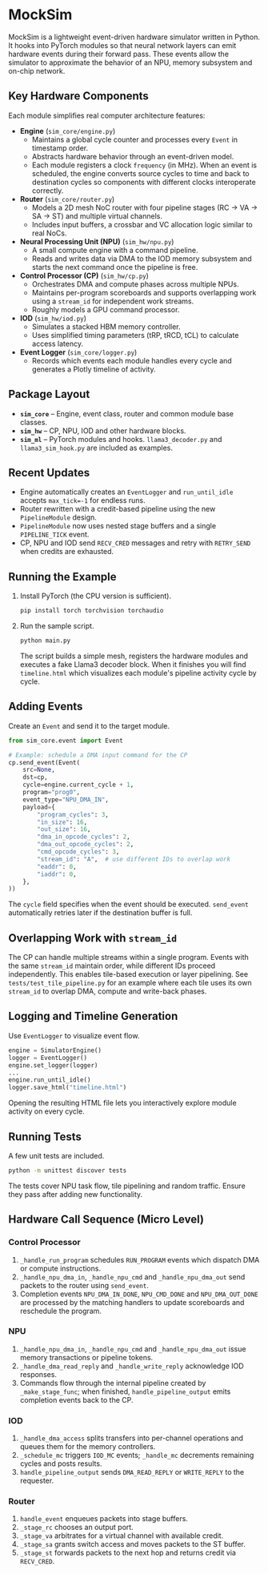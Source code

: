 # MockSim

MockSim is a lightweight event-driven hardware simulator written in Python. It hooks into PyTorch modules so that neural network layers can emit hardware events during their forward pass. These events allow the simulator to approximate the behavior of an NPU, memory subsystem and on-chip network.

## Key Hardware Components

Each module simplifies real computer architecture features:

- **Engine** (`sim_core/engine.py`)
  - Maintains a global cycle counter and processes every `Event` in timestamp order.
  - Abstracts hardware behavior through an event-driven model.
  - Each module registers a clock `frequency` (in MHz). When an event is scheduled,
    the engine converts source cycles to time and back to destination cycles so
    components with different clocks interoperate correctly.
- **Router** (`sim_core/router.py`)
  - Models a 2D mesh NoC router with four pipeline stages (RC → VA → SA → ST) and multiple virtual channels.
  - Includes input buffers, a crossbar and VC allocation logic similar to real NoCs.
- **Neural Processing Unit (NPU)** (`sim_hw/npu.py`)
  - A small compute engine with a command pipeline.
  - Reads and writes data via DMA to the IOD memory subsystem and starts the next command once the pipeline is free.
- **Control Processor (CP)** (`sim_hw/cp.py`)
  - Orchestrates DMA and compute phases across multiple NPUs.
  - Maintains per-program scoreboards and supports overlapping work using a `stream_id` for independent work streams.
  - Roughly models a GPU command processor.
- **IOD** (`sim_hw/iod.py`)
  - Simulates a stacked HBM memory controller.
  - Uses simplified timing parameters (tRP, tRCD, tCL) to calculate access latency.
- **Event Logger** (`sim_core/logger.py`)
  - Records which events each module handles every cycle and generates a Plotly timeline of activity.

## Package Layout

- **`sim_core`** – Engine, event class, router and common module base classes.
- **`sim_hw`** – CP, NPU, IOD and other hardware blocks.
- **`sim_ml`** – PyTorch modules and hooks. `llama3_decoder.py` and `llama3_sim_hook.py` are included as examples.

## Recent Updates
- Engine automatically creates an `EventLogger` and `run_until_idle` accepts `max_tick=-1` for endless runs.
- Router rewritten with a credit-based pipeline using the new `PipelineModule` design.
- `PipelineModule` now uses nested stage buffers and a single `PIPELINE_TICK` event.
- CP, NPU and IOD send `RECV_CRED` messages and retry with `RETRY_SEND` when credits are exhausted.


## Running the Example

1. Install PyTorch (the CPU version is sufficient).
   ```bash
   pip install torch torchvision torchaudio
   ```
2. Run the sample script.
   ```bash
   python main.py
   ```
   The script builds a simple mesh, registers the hardware modules and executes a fake Llama3 decoder block. When it finishes you will find `timeline.html` which visualizes each module's pipeline activity cycle by cycle.

## Adding Events

Create an `Event` and send it to the target module.

```python
from sim_core.event import Event

# Example: schedule a DMA input command for the CP
cp.send_event(Event(
    src=None,
    dst=cp,
    cycle=engine.current_cycle + 1,
    program="prog0",
    event_type="NPU_DMA_IN",
    payload={
        "program_cycles": 3,
        "in_size": 16,
        "out_size": 16,
        "dma_in_opcode_cycles": 2,
        "dma_out_opcode_cycles": 2,
        "cmd_opcode_cycles": 3,
        "stream_id": "A",  # use different IDs to overlap work
        "eaddr": 0,
        "iaddr": 0,
    },
))
```

The `cycle` field specifies when the event should be executed. `send_event` automatically retries later if the destination buffer is full.

## Overlapping Work with `stream_id`

The CP can handle multiple streams within a single program. Events with the same `stream_id` maintain order, while different IDs proceed independently. This enables tile-based execution or layer pipelining. See `tests/test_tile_pipeline.py` for an example where each tile uses its own `stream_id` to overlap DMA, compute and write-back phases.

## Logging and Timeline Generation

Use `EventLogger` to visualize event flow.

```python
engine = SimulatorEngine()
logger = EventLogger()
engine.set_logger(logger)
...
engine.run_until_idle()
logger.save_html("timeline.html")
```

Opening the resulting HTML file lets you interactively explore module activity on every cycle.

## Running Tests

A few unit tests are included.

```bash
python -m unittest discover tests
```

The tests cover NPU task flow, tile pipelining and random traffic. Ensure they pass after adding new functionality.

## Hardware Call Sequence (Micro Level)

### Control Processor
1. `_handle_run_program` schedules `RUN_PROGRAM` events which dispatch DMA or compute instructions.
2. `_handle_npu_dma_in`, `_handle_npu_cmd` and `_handle_npu_dma_out` send packets to the router using `send_event`.
3. Completion events `NPU_DMA_IN_DONE`, `NPU_CMD_DONE` and `NPU_DMA_OUT_DONE` are processed by the matching handlers to update scoreboards and reschedule the program.

### NPU
1. `_handle_npu_dma_in`, `_handle_npu_cmd` and `_handle_npu_dma_out` issue memory transactions or pipeline tokens.
2. `_handle_dma_read_reply` and `_handle_write_reply` acknowledge IOD responses.
3. Commands flow through the internal pipeline created by `_make_stage_func`; when finished, `handle_pipeline_output` emits completion events back to the CP.

### IOD
1. `_handle_dma_access` splits transfers into per-channel operations and queues them for the memory controllers.
2. `_schedule_mc` triggers `IOD_MC` events; `_handle_mc` decrements remaining cycles and posts results.
3. `handle_pipeline_output` sends `DMA_READ_REPLY` or `WRITE_REPLY` to the requester.

### Router
1. `handle_event` enqueues packets into stage buffers.
2. `_stage_rc` chooses an output port.
3. `_stage_va` arbitrates for a virtual channel with available credit.
4. `_stage_sa` grants switch access and moves packets to the ST buffer.
5. `_stage_st` forwards packets to the next hop and returns credit via `RECV_CRED`.
